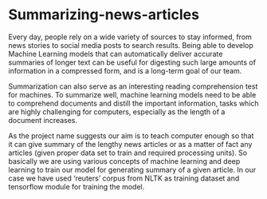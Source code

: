 # Summarizing-news-articles
Every day, people rely on a wide variety of sources to stay informed, from news stories to social media posts to search results. Being able to develop Machine Learning models that can automatically deliver accurate summaries of longer text can be useful for digesting such large amounts of information in a compressed form, and is a long-term goal of our team.

Summarization can also serve as an interesting reading comprehension test for machines. To summarize well, machine learning models need to be able to comprehend documents and distill the important information, tasks which are highly challenging for computers, especially as the length of a document increases.

As the project name suggests our aim is to teach computer enough so that it can give summary of the lengthy news articles or as a matter of fact any articles (given proper data set to train and required processing units).
So basically we are using various concepts of machine learning and deep learning to train our model for generating summary of a given article.
In our case we have used ‘reuters’ corpus from NLTK as training dataset and tensorflow module for training the model.
